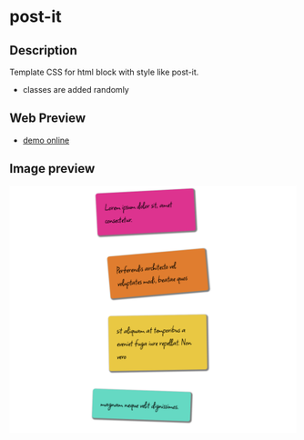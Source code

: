 # post-it

## Description

Template CSS for html block with style like post-it.

- classes are added randomly

## Web Preview

- [demo online](https://patricio-dsgn.github.io/js-postit/)

## Image preview

![alt text](./readme/demo.png "Title")
